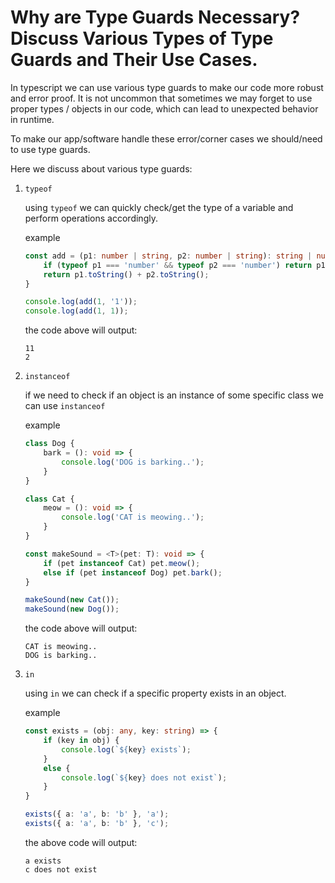 # Why are Type Guards Necessary? Discuss Various Types of Type Guards and Their Use Cases.


In typescript we can use various type guards to make our code more robust and error proof. It is not uncommon that sometimes we may forget to use proper types / objects in our code, which can lead to unexpected behavior in runtime.

To make our app/software handle these error/corner cases we should/need to use type guards.

Here we discuss about various type guards:

1. `typeof`
	
	using `typeof` we can quickly check/get the type of a variable and perform operations accordingly.
	
	example
	```ts
	const add = (p1: number | string, p2: number | string): string | number => {
		if (typeof p1 === 'number' && typeof p2 === 'number') return p1 + p2;
		return p1.toString() + p2.toString();
	}

	console.log(add(1, '1'));
	console.log(add(1, 1));
	```
	the code above will output:
	```
	11
	2
	```

1. `instanceof`
   
	if we need to check if an object is an instance of some specific class we can use `instanceof`

	example
	```ts
	class Dog {
		bark = (): void => {
			console.log('DOG is barking..');
		}
	}

	class Cat {
		meow = (): void => {
			console.log('CAT is meowing..');
		}
	}

	const makeSound = <T>(pet: T): void => {
		if (pet instanceof Cat) pet.meow();
		else if (pet instanceof Dog) pet.bark();
	}

	makeSound(new Cat());
	makeSound(new Dog());
	```
	the code above will output:
	```
	CAT is meowing..
	DOG is barking..
	```

1. `in`
   
	using `in` we can check if a specific property exists in an object.

	example
	```ts
	const exists = (obj: any, key: string) => {
		if (key in obj) {
			console.log(`${key} exists`);
		}
		else {
			console.log(`${key} does not exist`);
		}
	}

	exists({ a: 'a', b: 'b' }, 'a');
	exists({ a: 'a', b: 'b' }, 'c');
	```
	the above code will output:
	```
	a exists
	c does not exist
	```